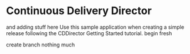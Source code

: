 # Continuous Delivery Director
and adding stuff here
Use this sample application when creating a simple release following the CDDirector Getting Started tutorial.
begin fresh

create branch
nothing much
